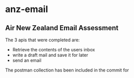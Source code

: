 # anz-email
## Air New Zealand Email Assessment


The 3 apis that were completed are:
- Retrieve the contents of the users inbox
- write a draft mail and save it for later
- send an email

The postman collection has been included in the commit for
